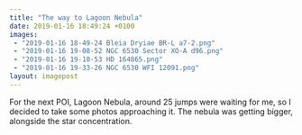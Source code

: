 ```yaml
---
title: "The way to Lagoon Nebula"
date: 2019-01-16 18:49:24 +0100
images:
 - "2019-01-16 18-49-24 Bleia Dryiae BR-L a7-2.png"
 - "2019-01-16 19-08-52 NGC 6530 Sector XO-A d96.png"
 - "2019-01-16 19-10-53 HD 164865.png"
 - "2019-01-16 19-33-26 NGC 6530 WFI 12091.png"
layout: imagepost
---
```


For the next POI, Lagoon Nebula, around 25 jumps were waiting for me, so I decided to take some photos approaching it. The nebula was getting bigger, alongside the star concentration.